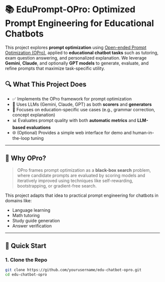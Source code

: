 # 📚 EduPrompt-OPro: Optimized Prompt Engineering for Educational Chatbots

This project explores **prompt optimization** using [Open-ended Prompt Optimization (OPro)](https://arxiv.org/abs/2309.03409), applied to **educational chatbot tasks** such as tutoring, exam question answering, and personalized explanation. We leverage **Gemini**, **Claude**, and optionally **GPT models** to generate, evaluate, and refine prompts that maximize task-specific utility.

## 🔍 What This Project Does

- ✅ Implements the OPro framework for prompt optimization
- 🤖 Uses LLMs (Gemini, Claude, GPT) as both **scorers** and **generators**
- 🎯 Focuses on education-specific use cases (e.g., grammar correction, concept explanation)
- 📊 Evaluates prompt quality with both **automatic metrics** and **LLM-based evaluations**
- 🌐 (Optional) Provides a simple web interface for demo and human-in-the-loop tuning

---

## 🧠 Why OPro?

> OPro frames prompt optimization as a **black-box search** problem, where candidate prompts are evaluated by scoring models and iteratively improved using techniques like self-rewarding, bootstrapping, or gradient-free search.

This project adapts that idea to practical prompt engineering for chatbots in domains like:

- Language learning
- Math tutoring
- Study guide generation
- Answer verification

---

## 🚀 Quick Start

### 1. Clone the Repo

```bash
git clone https://github.com/yourusername/edu-chatbot-opro.git
cd edu-chatbot-opro

